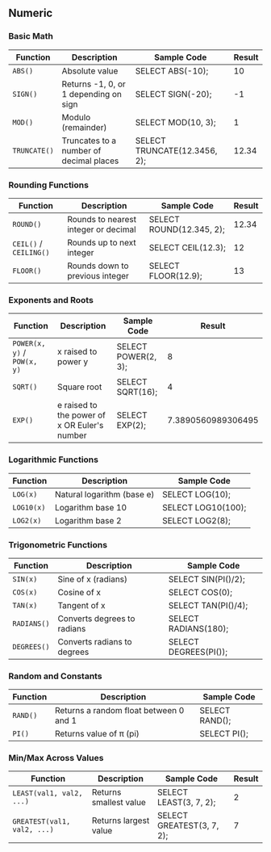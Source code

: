 ## Numeric

### Basic Math


| **Function** | **Description**                         | **Sample Code**              | **Result** |
| -------------- | ----------------------------------------- | ------------------------------ | ------------ |
| `ABS()`      | Absolute value                          | SELECT ABS(-10);             | 10         |
| `SIGN()`     | Returns -1, 0, or 1 depending on sign   | SELECT SIGN(-20);            | -1         |
| `MOD()`      | Modulo (remainder)                      | SELECT MOD(10, 3);           | 1          |
| `TRUNCATE()` | Truncates to a number of decimal places | SELECT TRUNCATE(12.3456, 2); | 12.34      |

### Rounding Functions


| **Function**           | **Description**                      | **Sample Code**          | **Result** |
| ------------------------ | -------------------------------------- | -------------------------- | ------------ |
| `ROUND()`              | Rounds to nearest integer or decimal | SELECT ROUND(12.345, 2); | 12.34      |
| `CEIL()` / `CEILING()` | Rounds up to next integer            | SELECT CEIL(12.3);       | 12         |
| `FLOOR()`              | Rounds down to previous integer      | SELECT FLOOR(12.9);      | 13         |

### Exponents and Roots


| **Function**                | **Description**                              | **Sample Code**     | **Result**         |
| ----------------------------- | ---------------------------------------------- | --------------------- | -------------------- |
| `POWER(x, y)` / `POW(x, y)` | x raised to power y                          | SELECT POWER(2, 3); | 8                  |
| `SQRT()`                    | Square root                                  | SELECT SQRT(16);    | 4                  |
| `EXP()`                     | e raised to the power of x OR Euler's number | SELECT EXP(2);      | 7.3890560989306495 |

### Logarithmic Functions


| **Function** | **Description**            | **Sample Code**    |
| -------------- | ---------------------------- | -------------------- |
| `LOG(x)`     | Natural logarithm (base e) | SELECT LOG(10);    |
| `LOG10(x)`   | Logarithm base 10          | SELECT LOG10(100); |
| `LOG2(x)`    | Logarithm base 2           | SELECT LOG2(8);    |

### Trigonometric Functions


| **Function** | **Description**             | **Sample Code**       |
| -------------- | ----------------------------- | ----------------------- |
| `SIN(x)`     | Sine of x (radians)         | SELECT SIN(PI()/2);   |
| `COS(x)`     | Cosine of x                 | SELECT COS(0);        |
| `TAN(x)`     | Tangent of x                | SELECT TAN(PI()/4);   |
| `RADIANS()`  | Converts degrees to radians | SELECT RADIANS(180);  |
| `DEGREES()`  | Converts radians to degrees | SELECT DEGREES(PI()); |

### Random and Constants


| **Function** | **Description**                        | **Sample Code** |
| -------------- | ---------------------------------------- | ----------------- |
| `RAND()`     | Returns a random float between 0 and 1 | SELECT RAND();  |
| `PI()`       | Returns value of π (pi)               | SELECT PI();    |

### Min/Max Across Values


| **Function**                | **Description**        | **Sample Code**           | **Result** |
| ----------------------------- | ------------------------ | --------------------------- | ------------ |
| `LEAST(val1, val2, ...)`    | Returns smallest value | SELECT LEAST(3, 7, 2);    | 2          |
| `GREATEST(val1, val2, ...)` | Returns largest value  | SELECT GREATEST(3, 7, 2); | 7          |
